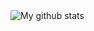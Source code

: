 <img src="https://github-readme-stats.vercel.app/api?username=Maxgat5&show_icons=true&theme=dracula&include_all_commits=true&count_private=true&layout=compact" alt="My github stats"/>
